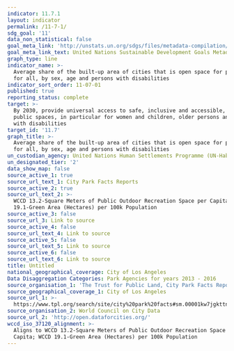 ```yaml
---
indicator: 11.7.1
layout: indicator
permalink: /11-7-1/
sdg_goal: '11'
data_non_statistical: false
goal_meta_link: 'http://unstats.un.org/sdgs/files/metadata-compilation/Metadata-Goal-11.pdf'
goal_meta_link_text: United Nations Sustainable Development Goals Metadata (pdf 2066kB)
graph_type: line
indicator_name: >-
  Average share of the built-up area of cities that is open space for public use
  for all, by sex, age and persons with disabilities
indicator_sort_order: 11-07-01
published: true
reporting_status: complete
target: >-
  By 2030, provide universal access to safe, inclusive and accessible, green and
  public spaces, in particular for women and children, older persons and persons
  with disabilities
target_id: '11.7'
graph_title: >-
  Average share of the built-up area of cities that is open space for public use
  for all, by sex, age and persons with disabilities
un_custodian_agency: United Nations Human Settlements Programme (UN-Habitat)
un_designated_tier: '2'
data_show_map: false
source_active_1: true
source_url_text_1: City Park Facts Reports
source_active_2: true
source_url_text_2: >-
  WCCD 13.2-Square Meters of Public Outdoor Recreation Space per Capita; WCCD
  19.1-Green Area (Hectares) per 100k Population
source_active_3: false
source_url_3: Link to source
source_active_4: false
source_url_text_4: Link to source
source_active_5: false
source_url_text_5: Link to source
source_active_6: false
source_url_text_6: Link to source
title: Untitled
national_geographical_coverage: City of Los Angeles
Data Disaggregation Categories: Park Agencies for years 2013 - 2016
source_organisation_1: 'The Trust for Public Land, City Park Facts Reports'
source_geographical_coverage_1: City of Los Angeles
source_url_1: >-
  https://www.tpl.org/search/site/city%20park%20facts#sm.00001kw7jgkttnfm7vybg7xci9w5g
source_organisation_2: World Council on City Data
source_url_2: 'http://open.dataforcities.org/'
wccd_iso_37120_alignment: >-
  Aligns to WCCD 13.2-Square Meters of Public Outdoor Recreation Space per
  Capita; WCCD 19.1-Green Area (Hectares) per 100k Population
---
```

